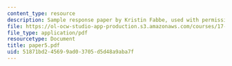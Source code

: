 ```yaml
---
content_type: resource
description: Sample response paper by Kristin Fabbe, used with permission.
file: https://ol-ocw-studio-app-production.s3.amazonaws.com/courses/17-522-politics-and-religion-fall-2006/51871bd245699ad03705d5d48a9aba7f_paper5.pdf
file_type: application/pdf
resourcetype: Document
title: paper5.pdf
uid: 51871bd2-4569-9ad0-3705-d5d48a9aba7f
---
```

